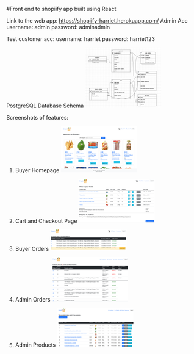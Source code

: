 #Front end to shopiify app built using React

Link to the web app:
https://shopiify-harriet.herokuapp.com/
Admin Acc
username: admin
password: adminadmin

Test customer acc:
username: harriet
password: harriet123

PostgreSQL Database Schema
<img
  src="./screenshots_readme/database_schema.png"
  alt="database"
  title="Database Schema"
  style="display: inline-block; margin: 0 auto; max-width: 200px">

Screenshots of features:
1. Buyer Homepage
<img
  src="./screenshots_readme/BuyerHomePage.png"
  alt="database"
  title="Database Schema"
  style="display: inline-block; margin: 0 auto; max-width: 200px">

2. Cart and Checkout Page
<img
  src="./screenshots_readme/Cart.png"
  alt="database"
  title="Database Schema"
  style="display: inline-block; margin: 0 auto; max-width: 200px">

3. Buyer Orders
<img
  src="./screenshots_readme/BuyerOrders.png"
  alt="database"
  title="Database Schema"
  style="display: inline-block; margin: 0 auto; max-width: 200px">

4. Admin Orders
<img
  src="./screenshots_readme/AdminOrders.png"
  alt="database"
  title="Database Schema"
  style="display: inline-block; margin: 0 auto; max-width: 200px">

5. Admin Products
<img
  src="./screenshots_readme/AdminProducts.png"
  alt="database"
  title="Database Schema"
  style="display: inline-block; margin: 0 auto; max-width: 200px">